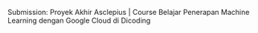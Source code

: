Submission: Proyek Akhir Asclepius | Course Belajar Penerapan Machine Learning dengan Google Cloud di Dicoding 
